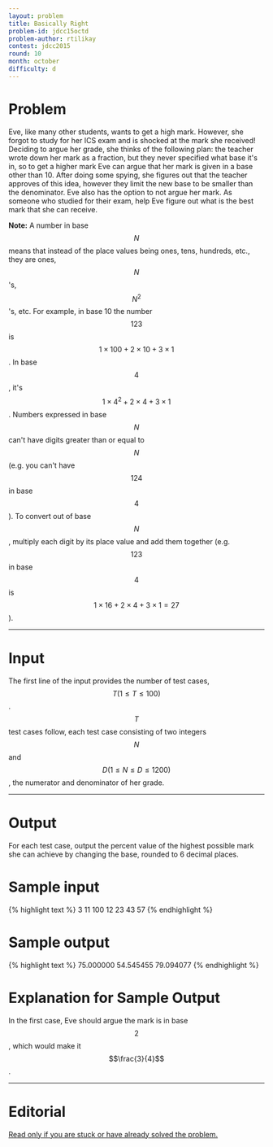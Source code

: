 ```yaml
---
layout: problem
title: Basically Right
problem-id: jdcc15octd
problem-author: rtilikay
contest: jdcc2015
round: 10
month: october
difficulty: d
---
```


# Problem
Eve, like many other students, wants to get a high mark. However, she forgot to study for her ICS exam and is shocked at the mark she received! Deciding to argue her grade, she thinks of the following plan: the teacher wrote down her mark as a fraction, but they never specified what base it's in, so to get a higher mark Eve can argue that her mark is given in a base other than 10. After doing some spying, she figures out that the teacher approves of this idea, however they limit the new base to be smaller than the denominator. Eve also has the option to not argue her mark. As someone who studied for their exam, help Eve figure out what is the best mark that she can receive.

**Note:** A number in base $$N$$ means that instead of the place values being ones, tens, hundreds, etc., they are ones, $$N$$'s, $$N^2$$'s, etc. For example, in base 10 the number $$123$$ is $$1 \times 100 + 2 \times 10 + 3 \times 1$$. In base $$4$$, it's $$1 \times 4^2 + 2 \times 4 + 3 \times 1$$. Numbers expressed in base $$N$$ can't have digits greater than or equal to $$N$$ (e.g. you can't have $$124$$ in base $$4$$). To convert out of base $$N$$, multiply each digit by its place value and add them together (e.g. $$123$$ in base $$4$$ is $$1 \times 16 + 2 \times 4 + 3 \times 1 = 27$$).

---

# Input
The first line of the input provides the number of test cases, $$T (1 \leq T \leq 100)$$. $$T$$ test cases follow, each test case consisting of two integers $$N$$ and $$D (1 \leq N \leq D  \leq 1200)$$, the numerator and denominator of her grade.

---

# Output
For each test case, output the percent value of the highest possible mark she can achieve by changing the base, rounded to 6 decimal places.

# Sample input
{% highlight text %}
3
11 100
12 23
43 57
{% endhighlight %}

# Sample output
{% highlight text %}
75.000000
54.545455
79.094077
{% endhighlight %}

# Explanation for Sample Output
In the first case, Eve should argue the mark is in base $$2$$, which would make it $$\frac{3}{4}$$.

---

# Editorial
[Read only if you are stuck or have already solved the problem.](/cpt-editorials/jdcc/2015/october/d)
